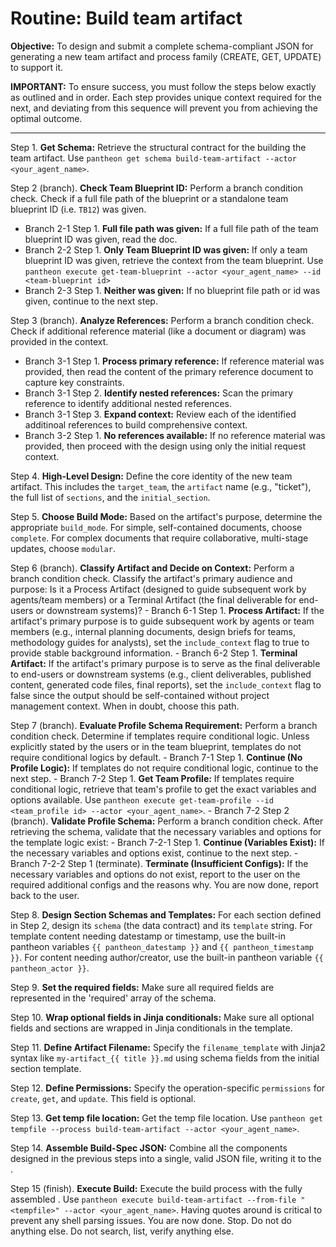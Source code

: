 # Routine: Build team artifact

**Objective:** To design and submit a complete schema-compliant JSON for generating a new team artifact and process family (CREATE, GET, UPDATE) to support it.

**IMPORTANT:** To ensure success, you must follow the steps below exactly as outlined and in order. Each step provides unique context required for the next, and deviating from this sequence will prevent you from achieving the optimal outcome.

---

Step 1. **Get Schema:** Retrieve the structural contract for the building the team artifact. Use `pantheon get schema build-team-artifact --actor <your_agent_name>`.

Step 2 (branch). **Check Team Blueprint ID:** Perform a branch condition check. Check if a full file path of the blueprint or a standalone team blueprint ID (i.e. `TB12`) was given.
  - Branch 2-1 Step 1. **Full file path was given:** If a full file path of the team blueprint ID was given, read the doc.
  - Branch 2-2 Step 1. **Only Team Blueprint ID was given:** If only a team blueprint ID was given, retrieve the context from the team blueprint. Use `pantheon execute get-team-blueprint --actor <your_agent_name> --id <team-blueprint id>`
  - Branch 2-3 Step 1. **Neither was given:**  If no blueprint file path or id was given, continue to the next step.

Step 3 (branch). **Analyze References:** Perform a branch condition check. Check if additional reference material (like a document or diagram) was provided in the context.
  - Branch 3-1 Step 1. **Process primary reference:** If reference material was provided, then read the content of the primary reference document to capture key constraints.
  - Branch 3-1 Step 2. **Identify nested references:** Scan the primary reference to identify additional nested references.
  - Branch 3-1 Step 3. **Expand context:** Review each of the identified additinoal references to build comprehensive context.
  - Branch 3-2 Step 1. **No references available:** If no reference material was provided, then proceed with the design using only the initial request context.

Step 4. **High-Level Design:** Define the core identity of the new team artifact. This includes the `target_team`, the `artifact` name (e.g., "ticket"), the full list of `sections`, and the `initial_section`.

Step 5. **Choose Build Mode:** Based on the artifact's purpose, determine the appropriate `build_mode`. For simple, self-contained documents, choose `complete`. For complex documents that require collaborative, multi-stage updates, choose `modular`.

Step 6 (branch). **Classify Artifact and Decide on Context:** Perform a branch condition check. Classify the artifact's primary audience and purpose: Is it a Process Artifact (designed to guide subsequent work by agents/team members) or a Terminal Artifact (the final deliverable for end-users or downstream systems)?
    - Branch 6-1 Step 1. **Process Artifact:** If the artifact's primary purpose is to guide subsequent work by agents or team members (e.g., internal planning documents, design briefs for teams, methodology guides for analysts), set the `include_context` flag to true to provide stable background information.
    - Branch 6-2 Step 1. **Terminal Artifact:** If the artifact's primary purpose is to serve as the final deliverable to end-users or downstream systems (e.g., client deliverables, published content, generated code files, final reports), set the `include_context` flag to false since the output should be self-contained without project management context. When in doubt, choose this path.

Step 7 (branch). **Evaluate Profile Schema Requirement:** Perform a branch condition check. Determine if templates require conditional logic. Unless explicitly stated by the users or in the team blueprint, templates do not require conditional logics by default.
    - Branch 7-1 Step 1. **Continue (No Profile Logic):** If templates do not require conditional logic, continue to the next step.
    - Branch 7-2 Step 1. **Get Team Profile:** If templates require conditional logic, retrieve that team's profile to get the exact variables and options available. Use `pantheon execute get-team-profile --id <team_profile id> --actor <your_agent_name>`.
    - Branch 7-2 Step 2 (branch). **Validate Profile Schema:** Perform a branch condition check. After retrieving the schema, validate that the necessary variables and options for the template logic exist:
        - Branch 7-2-1 Step 1. **Continue (Variables Exist):** If the necessary variables and options exist, continue to the next step.
        - Branch 7-2-2 Step 1 (terminate). **Terminate (Insufficient Configs):** If the necessary variables and options do not exist, report to the user on the required additional configs and the reasons why. You are now done, report back to the user.

Step 8. **Design Section Schemas and Templates:** For each section defined in Step 2, design its `schema` (the data contract) and its `template` string. For template content needing datestamp or timestamp, use the built-in pantheon variables `{{ pantheon_datestamp }}` and `{{ pantheon_timestamp }}`. For content needing author/creator, use the built-in pantheon variable `{{ pantheon_actor }}`.

Step 9. **Set the required fields:** Make sure all required fields are represented in the 'required' array of the schema.

Step 10. **Wrap optional fields in Jinja conditionals:** Make sure all optional fields and sections are wrapped in Jinja conditionals in the template.

Step 11. **Define Artifact Filename:** Specify the `filename_template` with Jinja2 syntax like `my-artifact_{{ title }}.md` using schema fields from the initial section template.

Step 12. **Define Permissions:** Specify the operation-specific `permissions` for `create`, `get`, and `update`. This field is optional.

Step 13. **Get temp file location:** Get the temp file location. Use `pantheon get tempfile --process build-team-artifact --actor <your_agent_name>`.

Step 14. **Assemble Build-Spec JSON:** Combine all the components designed in the previous steps into a single, valid JSON file, writing it to the <tempfile>.

Step 15 (finish). **Execute Build:** Execute the build process with the fully assembled <tempfile>. Use `pantheon execute build-team-artifact --from-file "<tempfile>" --actor <your_agent_name>`. Having quotes around <tempfile> is critical to prevent any shell parsing issues. You are now done. Stop. Do not do anything else. Do not search, list, verify anything else.